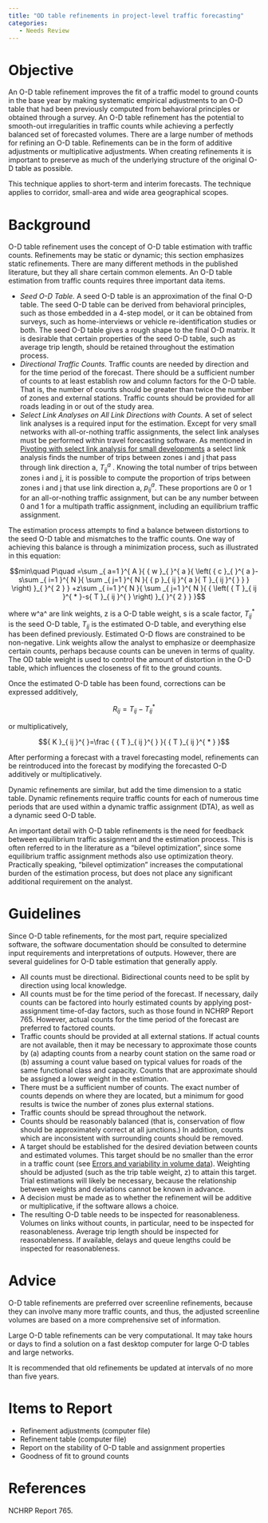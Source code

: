 ```yaml
---
title: "OD table refinements in project-level traffic forecasting"
categories:
   - Needs Review
---
```


Objective
=========

An O-D table refinement improves the fit of a traffic model to ground counts in the base year by making systematic empirical adjustments to an O-D table that had been previously computed from behavioral principles or obtained through a survey. An O-D table refinement has the potential to smooth-out irregularities in traffic counts while achieving a perfectly balanced set of forecasted volumes. There are a large number of methods for refining an O-D table. Refinements can be in the form of additive adjustments or multiplicative adjustments. When creating refinements it is important to preserve as much of the underlying structure of the original O-D table as possible.

This technique applies to short-term and interim forecasts. The technique applies to corridor, small-area and wide area geographical scopes.

Background
==========

O-D table refinement uses the concept of O-D table estimation with traffic counts. Refinements may be static or dynamic; this section emphasizes static refinements. There are many different methods in the published literature, but they all share certain common elements. An O-D table estimation from traffic counts requires three important data items.

-   *Seed O-D Table.* A seed O-D table is an approximation of the final O-D table. The seed O-D table can be derived from behavioral principles, such as those embedded in a 4-step model, or it can be obtained from surveys, such as home-interviews or vehicle re-identification studies or both. The seed O-D table gives a rough shape to the final O-D matrix. It is desirable that certain properties of the seed O-D table, such as average trip length, should be retained throughout the estimation process.
-   *Directional Traffic Counts.* Traffic counts are needed by direction and for the time period of the forecast. There should be a sufficient number of counts to at least establish row and column factors for the O-D table. That is, the number of counts should be greater than twice the number of zones and external stations. Traffic counts should be provided for all roads leading in or out of the study area.
-   *Select Link Analyses on All Link Directions with Counts.* A set of select link analyses is a required input for the estimation. Except for very small networks with all-or-nothing traffic assignments, the select link analyses must be performed within travel forecasting software. As mentioned in [Pivoting with select link analysis for small developments](Pivoting_with_select_link_analysis_for_small_developments_in_project-level_traffic_forecasting) a select link analysis finds the number of trips between zones i and j that pass through link direction a, ${ T }_{ ij }^{ a }$ . Knowing the total number of trips between zones i and j, it is possible to compute the proportion of trips between zones i and j that use link direction a, ${ p }_{ ij }^{ a }$. These proportions are 0 or 1 for an all-or-nothing traffic assignment, but can be any number between 0 and 1 for a multipath traffic assignment, including an equilibrium traffic assignment.

The estimation process attempts to find a balance between distortions to the seed O-D table and mismatches to the traffic counts. One way of achieving this balance is through a minimization process, such as illustrated in this equation:

$$min\quad P\quad =\sum _{ a=1 }^{ A }{ { w }_{ }^{ a }{ \left( { c }_{ }^{ a }-s\sum _{ i=1 }^{ N }{ \sum _{ j=1 }^{ N }{ { p }_{ ij }^{ a }{ T }_{ ij }^{ } } } \right) }_{ }^{ 2 } } +z\sum _{ i=1 }^{ N }{ \sum _{ j=1 }^{ N }{ { \left( { T }_{ ij }^{ * }-s{ T }_{ ij }^{ } \right) }_{ }^{ 2 } } }$$

where w^a^ are link weights, z is a O-D table weight, s is a scale factor, ${ T }_{ ij }^{ * }$ is the seed O-D table, ${ T }_{ ij }^{   }$ is the estimated O-D table, and everything else has been defined previously. Estimated O-D flows are constrained to be non-negative. Link weights allow the analyst to emphasize or deemphasize certain counts, perhaps because counts can be uneven in terms of quality. The OD table weight is used to control the amount of distortion in the O-D table, which influences the closeness of fit to the ground counts.

Once the estimated O-D table has been found, corrections can be expressed additively,

$${ R }_{ ij }^{ }={ T }_{ ij }^{ }-{ T }_{ ij }^{ * }$$

or multiplicatively,

$${ K }_{ ij }^{ }=\frac { { T }_{ ij }^{ } }{ { T }_{ ij }^{ * } }$$

After performing a forecast with a travel forecasting model, refinements can be reintroduced into the forecast by modifying the forecasted O-D additively or multiplicatively.

Dynamic refinements are similar, but add the time dimension to a static table. Dynamic refinements require traffic counts for each of numerous time periods that are used within a dynamic traffic assignment (DTA), as well as a dynamic seed O-D table.

An important detail with O-D table refinements is the need for feedback between equilibrium traffic assignment and the estimation process. This is often referred to in the literature as a “bilevel optimization”, since some equilibrium traffic assignment methods also use optimization theory. Practically speaking, “bilevel optimization” increases the computational burden of the estimation process, but does not place any significant additional requirement on the analyst.

Guidelines
==========

Since O-D table refinements, for the most part, require specialized software, the software documentation should be consulted to determine input requirements and interpretations of outputs. However, there are several guidelines for O-D table estimation that generally apply.

-   All counts must be directional. Bidirectional counts need to be split by direction using local knowledge.
-   All counts must be for the time period of the forecast. If necessary, daily counts can be factored into hourly estimated counts by applying post-assignment time-of-day factors, such as those found in NCHRP Report 765. However, actual counts for the time period of the forecast are preferred to factored counts.
-   Traffic counts should be provided at all external stations. If actual counts are not available, then it may be necessary to approximate those counts by (a) adapting counts from a nearby count station on the same road or (b) assuming a count value based on typical values for roads of the same functional class and capacity. Counts that are approximate should be assigned a lower weight in the estimation.
-   There must be a sufficient number of counts. The exact number of counts depends on where they are located, but a minimum for good results is twice the number of zones plus external stations.
-   Traffic counts should be spread throughout the network.
-   Counts should be reasonably balanced (that is, conservation of flow should be approximately correct at all junctions.) In addition, counts which are inconsistent with surrounding counts should be removed.
-   A target should be established for the desired deviation between counts and estimated volumes. This target should be no smaller than the error in a traffic count (see [Errors and variability in volume data](Errors_and_variability_in_volume_data_for_project-level_traffic_forecasts)). Weighting should be adjusted (such as the trip table weight, z) to attain this target. Trial estimations will likely be necessary, because the relationship between weights and deviations cannot be known in advance.
-   A decision must be made as to whether the refinement will be additive or multiplicative, if the software allows a choice.
-   The resulting O-D table needs to be inspected for reasonableness. Volumes on links without counts, in particular, need to be inspected for reasonableness. Average trip length should be inspected for reasonableness. If available, delays and queue lengths could be inspected for reasonableness.

Advice
======

O-D table refinements are preferred over screenline refinements, because they can involve many more traffic counts, and thus, the adjusted screenline volumes are based on a more comprehensive set of information.

Large O-D table refinements can be very computational. It may take hours or days to find a solution on a fast desktop computer for large O-D tables and large networks.

It is recommended that old refinements be updated at intervals of no more than five years.

Items to Report
===============

-   Refinement adjustments (computer file)
-   Refinement table (computer file)
-   Report on the stability of O-D table and assignment properties
-   Goodness of fit to ground counts

References
==========

NCHRP Report 765.


